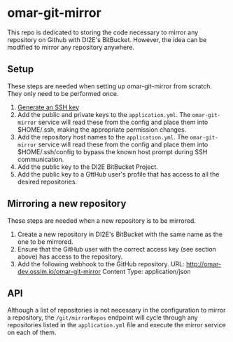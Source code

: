 # omar-git-mirror
This repo is dedicated to storing the code necessary to mirror any repository on Github with DI2E's BitBucket. However, the idea can be modified to mirror any repository anywhere. 

## Setup
These steps are needed when setting up omar-git-mirror from scratch. They only need to be performed once.
1. [Generate an SSH key](https://help.github.com/articles/generating-a-new-ssh-key-and-adding-it-to-the-ssh-agent/)
2. Add the public and private keys to the `application.yml`. The `omar-git-mirror` service will read these from the config and place them into $HOME/.ssh, making the appropriate permission changes.
3. Add the repository host names to the `application.yml`. The `omar-git-mirror` service will read these from the config and place them into $HOME/.ssh/config to bypass the known host prompt during SSH communication.
4. Add the public key to the DI2E BitBucket Project.
5. Add the public key to a GttHub user's profile that has access to all the desired repositories.

## Mirroring a new repository
These steps are needed when a new repository is to be mirrored.
1. Create a new repository in DI2E's BitBucket with the same name as the one to be mirrored.
2. Ensure that the GitHub user with the correct access key (see section above) has access to the repository.
3. Add the following webhook to the GitHub repository.
    URL: http://omar-dev.ossim.io/omar-git-mirror
    Content Type: application/json

## API
Although a list of repositories is not necessary in the configuration to mirror a repository, the `/git/mirrorRepos` endpoint will cycle through any repositories listed in the `application.yml` file and execute the mirror service on each of them.
